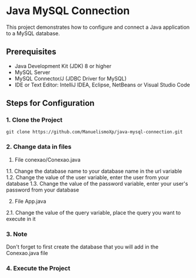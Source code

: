 # Java MySQL Connection

This project demonstrates how to configure and connect a Java application to a MySQL database.

## Prerequisites

- Java Development Kit (JDK) 8 or higher
- MySQL Server
- MySQL Connector/J (JDBC Driver for MySQL)
- IDE or Text Editor: IntelliJ IDEA, Eclipse, NetBeans or Visual Studio Code

## Steps for Configuration

### 1. Clone the Project

``` git clone https://github.com/ManuelismoXp/java-mysql-connection.git ```

### 2. Change data in files

1. File conexao/Conexao.java

1.1. Change the database name to your database name in the url variable
1.2. Change the value of the user variable, enter the user from your database
1.3. Change the value of the password variable, enter your user's password from your database

2. File App.java

2.1. Change the value of the query variable, place the query you want to execute in it

### 3. Note

Don't forget to first create the database that you will add in the Conexao.java file

### 4. Execute the Project